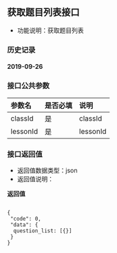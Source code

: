 ## 获取题目列表接口
+ 功能说明：获取题目列表

### 历史记录

#### 2019-09-26

### 接口公共参数
|参数名		   		|是否必填	|说明			    			|
|:------------------|:----------|:------------------------------|
|classId	|		是  	|    	classId  			|
|lessonId	|		是  	|    	lessonId  			|


### 接口返回值
+ 返回值数据类型：json
+ 返回值说明：

**返回值**  

```

{
 "code": 0,
 "data": {
  question_list: [{}]
 }
}
```